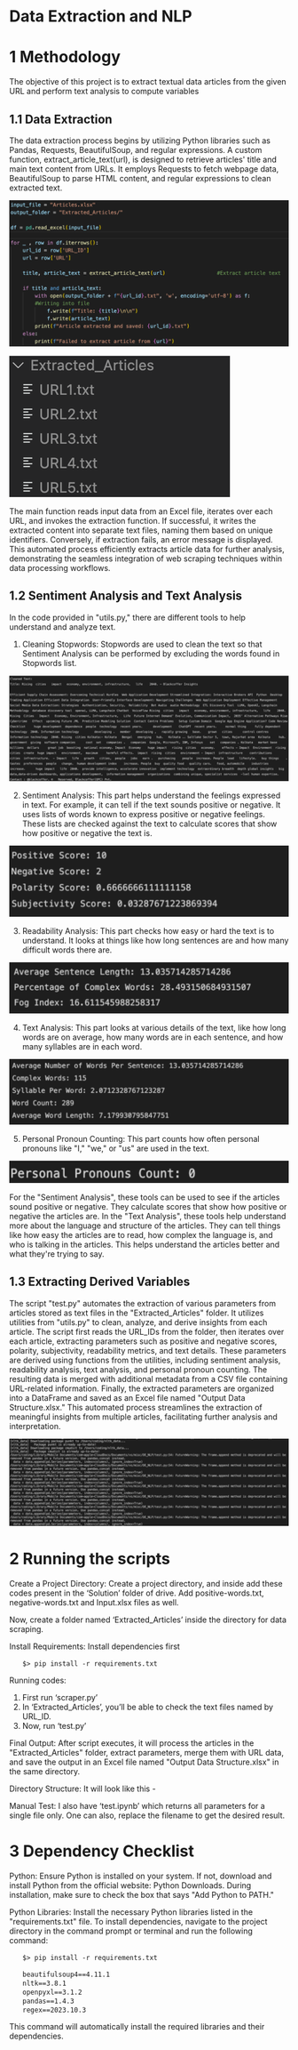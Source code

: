 # Data Extraction and NLP

# 1 Methodology
The objective of this project is to extract textual data articles from the given URL and
perform text analysis to compute variables
## 1.1 Data Extraction
The data extraction process begins by utilizing Python libraries such as Pandas, Requests,
BeautifulSoup, and regular expressions. A custom function, extract_article_text(url), is
designed to retrieve articles' title and main text content from URLs. It employs Requests to fetch
webpage data, BeautifulSoup to parse HTML content, and regular expressions to clean extracted
text.

![Scraping](../DE_NLP/assets/scraping.png)

![Extracted-Articles](../DE_NLP/assets/extracted.png)

The main function reads input data from an Excel file, iterates over each URL, and invokes the
extraction function. If successful, it writes the extracted content into separate text files, naming
them based on unique identifiers.
Conversely, if extraction fails, an error message is displayed. This automated process efficiently
extracts article data for further analysis, demonstrating the seamless integration of web scraping
techniques within data processing workflows.

## 1.2 Sentiment Analysis and Text Analysis
In the code provided in "utils.py," there are different tools to help understand and analyze text.


1. Cleaning Stopwords: Stopwords are used to clean the text so that Sentiment Analysis
can be performed by excluding the words found in Stopwords list.

![stopword-clean](../DE_NLP/assets/stopword-clean.png)

2. Sentiment Analysis: This part helps understand the feelings expressed in text. For
example, it can tell if the text sounds positive or negative. It uses lists of words known to
express positive or negative feelings. These lists are checked against the text to calculate
scores that show how positive or negative the text is.

![SA](../DE_NLP/assets/SA.png)

3. Readability Analysis: This part checks how easy or hard the text is to understand. It
looks at things like how long sentences are and how many difficult words there are.

![RA](../DE_NLP/assets/RA.png)

4. Text Analysis: This part looks at various details of the text, like how long words are on
average, how many words are in each sentence, and how many syllables are in each
word.

![TA](../DE_NLP/assets/TA.png)

5. Personal Pronoun Counting: This part counts how often personal pronouns like "I,"
"we," or "us" are used in the text.

![PPC](../DE_NLP/assets/PPC.png)

For the "Sentiment Analysis", these tools can be used to see if the articles sound positive or
negative. They calculate scores that show how positive or negative the articles are.
In the "Text Analysis", these tools help understand more about the language and structure of the
articles. They can tell things like how easy the articles are to read, how complex the language is,
and who is talking in the articles. This helps understand the articles better and what they're trying
to say.

## 1.3 Extracting Derived Variables
The script "test.py" automates the extraction of various parameters from articles stored as text
files in the "Extracted_Articles" folder. It utilizes utilities from "utils.py" to clean, analyze, and
derive insights from each article.
The script first reads the URL_IDs from the folder, then iterates over each article, extracting
parameters such as positive and negative scores, polarity, subjectivity, readability metrics, and
text details. These parameters are derived using functions from the utilities, including sentiment
analysis, readability analysis, text analysis, and personal pronoun counting.
The resulting data is merged with additional metadata from a CSV file containing URL-related
information. Finally, the extracted parameters are organized into a DataFrame and saved as an
Excel file named "Output Data Structure.xlsx."
This automated process streamlines the extraction of meaningful insights from multiple articles,
facilitating further analysis and interpretation.


![Extraction](../DE_NLP/assets/running.png)


# 2 Running the scripts

Create a Project Directory: Create a project directory, and inside add these codes present in the
‘Solution’ folder of drive. Add positive-words.txt, negative-words.txt and Input.xlsx files as
well.

Now, create a folder named ‘Extracted_Articles’ inside the directory for data scraping.

Install Requirements: Install dependencies first

<ul>

    $> pip install -r requirements.txt
</ul>

Running codes:
1) First run ‘scraper.py’
2) In ‘Extracted_Articles’, you’ll be able to check the text files named by URL_ID.
3) Now, run ‘test.py’

Final Output: After script executes, it will process the articles in the "Extracted_Articles"
folder, extract parameters, merge them with URL data, and save the output in an Excel file
named "Output Data Structure.xlsx" in the same directory.

Directory Structure: It will look like this -


Manual Test: I also have ‘test.ipynb’ which returns all
parameters for a single file only. One can also, replace the
filename to get the desired result.


# 3 Dependency Checklist

Python: Ensure Python is installed on your system. If not, download and install Python from the
official website: Python Downloads. During installation, make sure to check the box that says
"Add Python to PATH."

Python Libraries: Install the necessary Python libraries listed in the "requirements.txt" file. To
install dependencies, navigate to the project directory in the command prompt or terminal and
run the following command:

<ul>

    $> pip install -r requirements.txt
</ul>

<ul>

    beautifulsoup4==4.11.1
    nltk==3.8.1
    openpyxl==3.1.2
    pandas==1.4.3
    regex==2023.10.3
</ul>

This command will automatically install the required libraries and their dependencies.